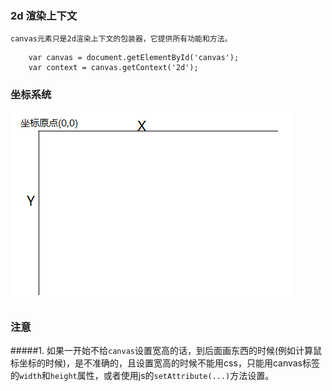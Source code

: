 ### 2d 渲染上下文
	canvas元素只是2d渲染上下文的包装器，它提供所有功能和方法。

```
	var canvas = document.getElementById('canvas');
	var context = canvas.getContext('2d');

```


### 坐标系统

![coordSystem](../../img/canvas/canvas_coord_system.png)


### 注意
#####1. 如果一开始不给`canvas`设置宽高的话，到后面画东西的时候(例如计算鼠标坐标的时候)，是不准确的，且设置宽高的时候不能用css，只能用canvas标签的`width`和`height`属性，或者使用js的`setAttribute(...)`方法设置。
